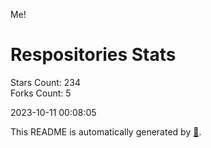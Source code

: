 Me!

# Respositories Stats
Stars Count: 234  
Forks Count: 5

2023-10-11 00:08:05  

This README is automatically generated by [🐰](https://github.com/rnitta/rnitta).
